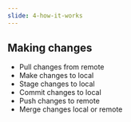 ```yaml
---
slide: 4-how-it-works
---
```

## Making changes

* Pull changes from remote
* Make changes to local
* Stage changes to local
* Commit changes to local
* Push changes to remote
* Merge changes local or remote
